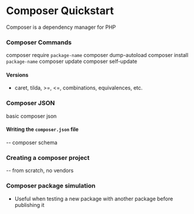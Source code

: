 # Composer Quickstart

Composer is a dependency manager for PHP 

### Composer Commands

composer require `package-name`
composer dump-autoload
composer install `package-name`
composer update
composer self-update

#### Versions
* caret, tilda, >=, <=, combinations, equivalences, etc. 

### Composer JSON
basic composer json

#### Writing the `composer.json` file
-- composer schema

### Creating a composer project
-- from scratch, no vendors

### Composer package simulation

- Useful when testing a new package with another package before publishing it
